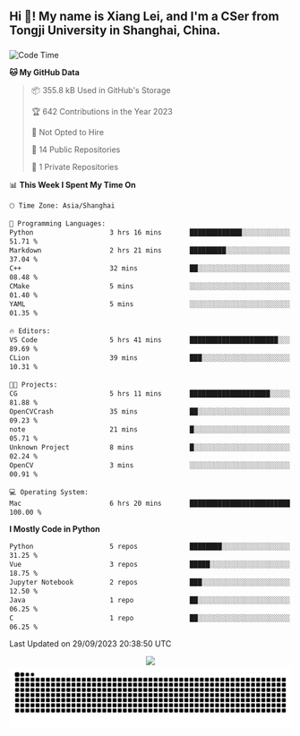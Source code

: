 <h2 align="left">Hi 👋! My name is Xiang Lei, and I'm a CSer from Tongji University in Shanghai, China.</h2>

###

<!--START_SECTION:waka-->
![Code Time](http://img.shields.io/badge/Code%20Time-238%20hrs%2021%20mins-blue)

**🐱 My GitHub Data** 

> 📦 355.8 kB Used in GitHub's Storage 
 > 
> 🏆 642 Contributions in the Year 2023
 > 
> 🚫 Not Opted to Hire
 > 
> 📜 14 Public Repositories 
 > 
> 🔑 1 Private Repositories 
 > 
📊 **This Week I Spent My Time On** 

```text
🕑︎ Time Zone: Asia/Shanghai

💬 Programming Languages: 
Python                   3 hrs 16 mins       █████████████░░░░░░░░░░░░   51.71 % 
Markdown                 2 hrs 21 mins       █████████░░░░░░░░░░░░░░░░   37.04 % 
C++                      32 mins             ██░░░░░░░░░░░░░░░░░░░░░░░   08.48 % 
CMake                    5 mins              ░░░░░░░░░░░░░░░░░░░░░░░░░   01.40 % 
YAML                     5 mins              ░░░░░░░░░░░░░░░░░░░░░░░░░   01.35 % 

🔥 Editors: 
VS Code                  5 hrs 41 mins       ██████████████████████░░░   89.69 % 
CLion                    39 mins             ███░░░░░░░░░░░░░░░░░░░░░░   10.31 % 

🐱‍💻 Projects: 
CG                       5 hrs 11 mins       ████████████████████░░░░░   81.88 % 
OpenCVCrash              35 mins             ██░░░░░░░░░░░░░░░░░░░░░░░   09.23 % 
note                     21 mins             █░░░░░░░░░░░░░░░░░░░░░░░░   05.71 % 
Unknown Project          8 mins              █░░░░░░░░░░░░░░░░░░░░░░░░   02.24 % 
OpenCV                   3 mins              ░░░░░░░░░░░░░░░░░░░░░░░░░   00.91 % 

💻 Operating System: 
Mac                      6 hrs 20 mins       █████████████████████████   100.00 % 
```

**I Mostly Code in Python** 

```text
Python                   5 repos             ████████░░░░░░░░░░░░░░░░░   31.25 % 
Vue                      3 repos             █████░░░░░░░░░░░░░░░░░░░░   18.75 % 
Jupyter Notebook         2 repos             ███░░░░░░░░░░░░░░░░░░░░░░   12.50 % 
Java                     1 repo              ██░░░░░░░░░░░░░░░░░░░░░░░   06.25 % 
C                        1 repo              ██░░░░░░░░░░░░░░░░░░░░░░░   06.25 % 
```




 Last Updated on 29/09/2023 20:38:50 UTC
<!--END_SECTION:waka-->

<div align="center">
  <img src="https://github-readme-stats.vercel.app/api?username=Lei00764&show_icons=true&theme=radical" />
 </div>

 <div align="center">

<picture>
  <source media="(prefers-color-scheme: dark)" srcset="https://raw.githubusercontent.com/Lei00764/Lei00764/output/github-contribution-grid-snake-dark.svg">
  <source media="(prefers-color-scheme: light)" srcset="https://raw.githubusercontent.com/Lei00764/Lei00764/output/github-contribution-grid-snake.svg">
  <img alt="github contribution grid snake animation" src="https://raw.githubusercontent.com/Lei00764/Lei00764/output/github-contribution-grid-snake.svg">
</picture>

</div>




